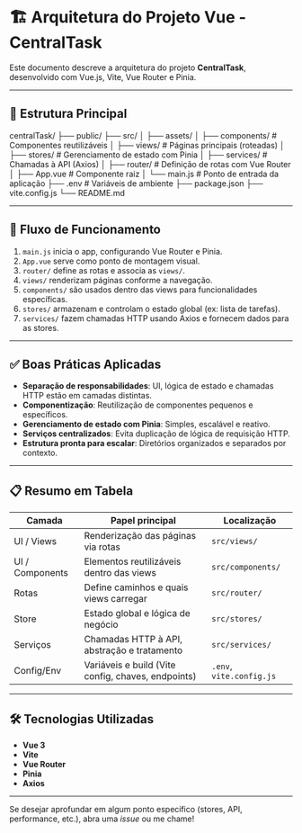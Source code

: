 # 🏗️ Arquitetura do Projeto Vue - CentralTask

Este documento descreve a arquitetura do projeto **CentralTask**, desenvolvido com Vue.js, Vite, Vue Router e Pinia.

---

## 📁 Estrutura Principal

centralTask/
├── public/
├── src/
│ ├── assets/
│ ├── components/ # Componentes reutilizáveis
│ ├── views/ # Páginas principais (roteadas)
│ ├── stores/ # Gerenciamento de estado com Pinia
│ ├── services/ # Chamadas à API (Axios)
│ ├── router/ # Definição de rotas com Vue Router
│ ├── App.vue # Componente raiz
│ └── main.js # Ponto de entrada da aplicação
├── .env # Variáveis de ambiente
├── package.json
├── vite.config.js
└── README.md


---

## 🔄 Fluxo de Funcionamento

1. `main.js` inicia o app, configurando Vue Router e Pinia.
2. `App.vue` serve como ponto de montagem visual.
3. `router/` define as rotas e associa as `views/`.
4. `views/` renderizam páginas conforme a navegação.
5. `components/` são usados dentro das views para funcionalidades específicas.
6. `stores/` armazenam e controlam o estado global (ex: lista de tarefas).
7. `services/` fazem chamadas HTTP usando Axios e fornecem dados para as stores.

---

## ✅ Boas Práticas Aplicadas

- **Separação de responsabilidades**: UI, lógica de estado e chamadas HTTP estão em camadas distintas.
- **Componentização**: Reutilização de componentes pequenos e específicos.
- **Gerenciamento de estado com Pinia**: Simples, escalável e reativo.
- **Serviços centralizados**: Evita duplicação de lógica de requisição HTTP.
- **Estrutura pronta para escalar**: Diretórios organizados e separados por contexto.

---

## 📋 Resumo em Tabela

| Camada        | Papel principal                                   | Localização         |
|---------------|----------------------------------------------------|---------------------|
| UI / Views    | Renderização das páginas via rotas                 | `src/views/`        |
| UI / Components| Elementos reutilizáveis dentro das views           | `src/components/`   |
| Rotas         | Define caminhos e quais views carregar             | `src/router/`       |
| Store         | Estado global e lógica de negócio                  | `src/stores/`       |
| Serviços      | Chamadas HTTP à API, abstração e tratamento        | `src/services/`     |
| Config/Env    | Variáveis e build (Vite config, chaves, endpoints) | `.env`, `vite.config.js` |

---

## 🛠️ Tecnologias Utilizadas

- **Vue 3**
- **Vite**
- **Vue Router**
- **Pinia**
- **Axios**

---

Se desejar aprofundar em algum ponto específico (stores, API, performance, etc.), abra uma _issue_ ou me chame!
